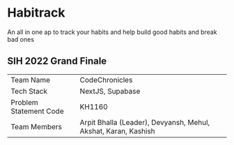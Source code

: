 # Habitrack

An all in one ap to track your habits and help build good habits and break bad ones

## SIH 2022 Grand Finale

<table>
<tr> 
<td> Team Name
<td> CodeChronicles
<tr>
<td> Tech Stack
<td> NextJS, Supabase
<tr>
<td> Problem Statement Code 
<td> KH1160
<tr>
<td> Team Members
<td> Arpit Bhalla (Leader), Devyansh, Mehul, Akshat, Karan, Kashish
</table>

<!--
## Preview

![Preview](https://user-images.githubusercontent.com/55053424/160281995-83a3f29a-16d0-467e-9d5f-4dd50b4f1c7b.gif)
